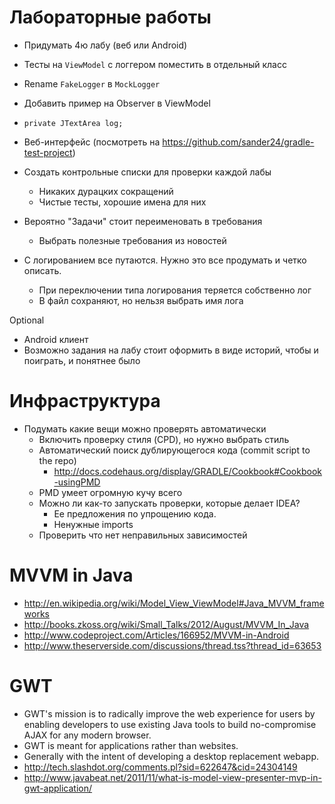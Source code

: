 # Лабораторные работы
  - Придумать 4ю лабу (веб или Android)
  - Тесты на `ViewModel` с логгером поместить в отдельный класс
  - Rename `FakeLogger` в `MockLogger`
  - Добавить пример на Observer в ViewModel
  - `private JTextArea log;`

  - Веб-интерфейс (посмотреть на <https://github.com/sander24/gradle-test-project>)
  - Создать контрольные списки для проверки каждой лабы
    - Никаких дурацких сокращений
    - Чистые тесты, хорошие имена для них
  - Вероятно "Задачи" стоит переименовать в требования
    - Выбрать полезные требования из новостей
  - С логированием все путаются. Нужно это все продумать и четко описать.
    - При переключении типа логирования теряется собственно лог
    - В файл сохраняют, но нельзя выбрать имя лога

Optional
  - Android клиент
  - Возможно задания на лабу стоит оформить в виде историй, чтобы и поиграть, и
    понятнее было

# Инфраструктура
  - Подумать какие вещи можно проверять автоматически
    - Включить проверку стиля (CPD), но нужно выбрать стиль
    - Автоматический поиск дублирующегося кода (commit script to the repo)
      - <http://docs.codehaus.org/display/GRADLE/Cookbook#Cookbook-usingPMD>
    - PMD умеет огромную кучу всего
    - Можно ли как-то запускать проверки, которые делает IDEA?
      - Ее предложения по упрощению кода.
      - Ненужные imports
    - Проверить что нет неправильных зависимостей

# MVVM in Java
  - <http://en.wikipedia.org/wiki/Model_View_ViewModel#Java_MVVM_frameworks>
  - <http://books.zkoss.org/wiki/Small_Talks/2012/August/MVVM_In_Java>
  - <http://www.codeproject.com/Articles/166952/MVVM-in-Android>
  - <http://www.theserverside.com/discussions/thread.tss?thread_id=63653>

# GWT
  - GWT's mission is to radically improve the web experience for users by
    enabling developers to use existing Java tools to build no-compromise AJAX
    for any modern browser.
  - GWT is meant for applications rather than websites.
  - Generally with the intent of developing a desktop replacement webapp.
  - <http://tech.slashdot.org/comments.pl?sid=622647&cid=24304149>
  - <http://www.javabeat.net/2011/11/what-is-model-view-presenter-mvp-in-gwt-application/>

